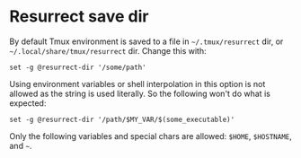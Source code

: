 # Resurrect save dir

By default Tmux environment is saved to a file in `~/.tmux/resurrect` dir, or `~/.local/share/tmux/resurrect` dir.
Change this with:

    set -g @resurrect-dir '/some/path'

Using environment variables or shell interpolation in this option is not
allowed as the string is used literally. So the following won't do what is
expected:

    set -g @resurrect-dir '/path/$MY_VAR/$(some_executable)'

Only the following variables and special chars are allowed:
`$HOME`, `$HOSTNAME`, and `~`.
